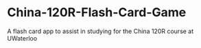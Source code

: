 # China-120R-Flash-Card-Game
A flash card app to assist in studying for the China 120R course at UWaterloo
